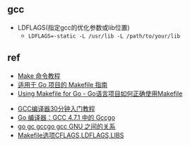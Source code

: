 
## gcc

+ LDFLAGS(指定gcc的优化参数或lib位置)
    + `LDFLAGS=-static -L /usr/lib -L /path/to/your/lib`


## ref
+ [Make 命令教程](http://www.ruanyifeng.com/blog/2015/02/make.html)
+ [适用于 Go 项目的 Makefile 指南](https://juejin.im/post/6844903806971412494)
+ [Using Makefile for Go - Go语言项目如何正确使用Makefile](https://colynn.github.io/2020-03-03-using_makefile/)

<!-- gcc -->
+ [GCC编译器30分钟入门教程](http://c.biancheng.net/gcc/)
+ [ Go 编译器：GCC 4.7.1 中的 Gccgo](https://learnku.com/docs/go-blog/gccgo-in-gcc-471/6569)
+ [go gc gccgo gcc GNU 之间的关系](https://www.jianshu.com/p/9bd145357533)
+ [Makefile选项CFLAGS,LDFLAGS,LIBS](https://blog.csdn.net/qq_15437629/article/details/85808229)